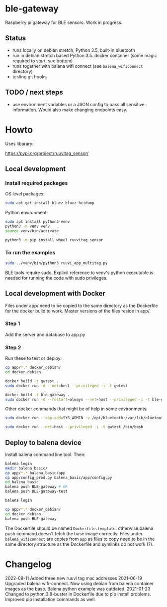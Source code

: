 # ble-gateway

Raspberry pi gateway for BLE sensors. Work in progress.

## Status

* runs locally on debian stretch, Python 3.5, built-in bluetooth
* run in debian stretch based Python 3.5. docker container (some magic required to start, see bottom)
* runs together with balena wifi connect (see `balena_wificonnect` directory)
* testing git hooks

## TODO / next steps

* use environment variables or a JSON config to pass all sensitive information. Would also make changing endpoints easy.


# Howto

Uses libarary:

https://pypi.org/project/ruuvitag_sensor/


## Local development

### Install required packages

OS level packages:
```` bash
sudo apt-get install bluez bluez-hcidump
````

Python environment:
```` bash
sudo apt install python3-venv
python3 -m venv venv
source venv/bin/activate

python3 -m pip install wheel ruuvitag_sensor
````


### To run the examples

```` bash
sudo ../venv/bin/python3 ruuvi_app_multitag.py  
````

BLE tools require sudo. Explicit reference to venv's python executable is needed for running the code with sudo privileges.


## Local development with Docker

Files under app/ need to be copied to the same directory as the Dockerfile for the docker build to work. Master versions of the files reside in app/.

### Step 1

Add the server and database to app.py

### Step 2

Run these to test or deploy:

```` bash
cp app/*.* docker_debian/
cd docker_debian

docker build -t gwtest .
sudo docker run -d --net=host --privileged -i -t gwtest

docker build -t ble-gateway .
sudo docker run -d --restart=always --net=host --privileged -i -t ble-gateway

````

Other docker commands that might be of help in some environments:
```` bash
sudo docker run --cap-add=SYS_ADMIN -v /opt/bluetooth:/var/lib/bluetooth -v /sys/fs/cgroup:/sys/fs/cgroup:ro -v /tmp/$(mktemp -d):/run --net=host --privileged -i -t gwtest /bin/bash

sudo docker run --net=host --privileged -i -t gwtest /bin/bash
````


## Deploy to balena device

Install balena command line tool. Then:

```` bash
balena login
mkdir balena_basic/
cp app/*.* balena_basic/app
cp app/config_prod.py balena_basic/app/config.py
cd balena_basic
balena push BLE-gateway # OR
balena push BLE-gateway-test
````

```` bash
balena login

cp app/*.* docker_debian/
cd docker_debian
balena push BLE-gateway
````

The Dockerfile should be named `Dockerfile.template`: otherwise balena push command doesn't fetch the base image correctly.
Files under `balena_wificonnect` are copies from `app` as files to copy need to be in the same directory structure as the Dockerfile and symlinks do not work (?).

# Changelog

2022-09-11 Added three new ruuvi tag mac addresses
2021-06-19 Upgraded balena wifi-connect. Now using debian from balena container images as the base. Balena python example was outdated.
2021-01-23 Changed to python:3.8-buster in Dockerfile due to pip install problems. Improved pip installation commands as well.